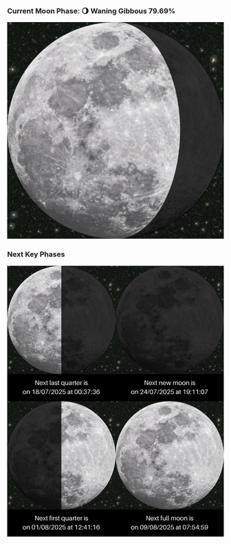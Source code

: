 ### Current Moon Phase: 🌖 Waning Gibbous 79.69%
![Moon Phase](moonphase.png)
### Next Key Phases
![Gallery](gallery.png)